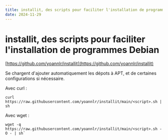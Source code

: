 ```yaml
---
title: installit, des scripts pour faciliter l'installation de programmes Debian
date: 2024-11-29
---
```

# installit, des scripts pour faciliter l'installation de programmes Debian

[https://github.com/yoannlr/installit](https://github.com/yoannlr/installit)

Se chargent d'ajouter automatiquement les dépots à APT, et de certaines configurations si nécessaire.

Avec curl :

```
curl https://raw.githubusercontent.com/yoannlr/installit/main/<script>.sh | sh
```

Avec wget :

```
wget -q https://raw.githubusercontent.com/yoannlr/installit/main/<script>.sh -O - | sh`
```

